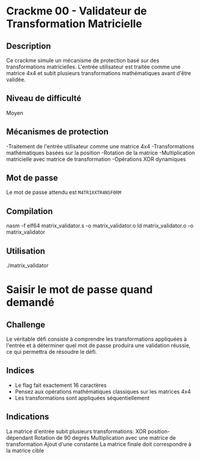 # Crackme 00 - Validateur de Transformation Matricielle

## Description
Ce crackme simule un mécanisme de protection basé sur des transformations matricielles. L'entrée utilisateur est traitée comme une matrice 4x4 et subit plusieurs transformations mathématiques avant d'être validée.

## Niveau de difficulté
Moyen

## Mécanismes de protection

-Traitement de l'entrée utilisateur comme une matrice 4x4
-Transformations mathématiques basées sur la position
-Rotation de la matrice
-Multiplication matricielle avec matrice de transformation
-Opérations XOR dynamiques

## Mot de passe
Le mot de passe attendu est `M4TR1XXTR4NSF0RM`



## Compilation

nasm -f elf64 matrix_validator.s -o matrix_validator.o
ld matrix_validator.o -o matrix_validator


## Utilisation

./matrix_validator
# Saisir le mot de passe quand demandé

## Challenge
Le véritable défi consiste à comprendre les transformations appliquées à l'entrée et à déterminer quel mot de passe produira une validation réussie, ce qui permettra de résoudre le défi.

## Indices
- Le flag fait exactement 16 caractères
- Pensez aux opérations mathématiques classiques sur les matrices 4x4
- Les transformations sont appliquées séquentiellement 

## Indications

La matrice d'entrée subit plusieurs transformations:
XOR position-dépendant
Rotation de 90 degrés
Multiplication avec une matrice de transformation
Ajout d'une constante
La matrice finale doit correspondre à la matrice cible